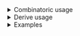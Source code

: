 <details>
<summary>Combinatoric usage</summary>

```no_run
# use bpaf::*;
# #[allow(dead_code)]
#[derive(Debug, Clone)]
pub struct Options {
    value: isize,
    shorty: u64,
}

pub fn options() -> OptionParser<Options> {
    let value = long("value").argument::<isize>("ARG").fallback(100);
    let shorty = short('s').argument::<u64>("ARG");
    construct!(Options { value, shorty }).to_options()
}
```

</details>
<details>
<summary>Derive usage</summary>

```no_run
# use bpaf::*;
# #[allow(dead_code)]
#[derive(Debug, Clone, Bpaf)]
#[bpaf(options)]
pub struct Options {
    #[bpaf(fallback(100))]
    value: isize,
    #[bpaf(short)]
    shorty: u64,
}
```

</details>
<details>
<summary>Examples</summary>


Names for arguments could be short or long, and they can be parsed as mutiple different
types, this example uses `isize` and `u64`
```console
% app --value 50 -s=18446744073709551615
Options { value: 50, shorty: 18446744073709551615 }
```

Value can be separated from the flag by space, `=` or for short ones - be immediately adjacent
```console
% app --value=1 -s42
Options { value: 1, shorty: 42 }
```

You can apply fallback and other transformation
```console
% app -s0
Options { value: 100, shorty: 0 }
```

But if there's no fallback - the value is required
```console
% app --value 1
Expected -s ARG, pass --help for usage information
```

Argument is required
```console
% app -s
-s requires an argument
```

</details>
